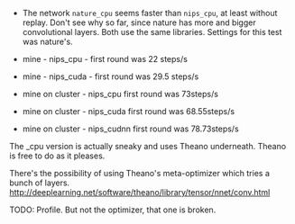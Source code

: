 - The network `nature_cpu` seems faster than `nips_cpu`, at least without
  replay. Don't see why so far, since nature has more and bigger convolutional
  layers. Both use the same libraries. Settings for this test was nature's.

- mine - nips_cpu - first round was 22 steps/s
- mine - nips_cuda - first round was 29.5 steps/s
- mine on cluster - nips_cpu first round was 73steps/s
- mine on cluster - nips_cuda first round was 68.55steps/s
- mine on cluster - nips_cudnn first round was 78.73steps/s

The _cpu version is actually sneaky and uses Theano underneath. Theano is free
to do as it pleases.

There's the possibility of using Theano's meta-optimizer which tries a bunch of
layers.
http://deeplearning.net/software/theano/library/tensor/nnet/conv.html

TODO: Profile. But not the optimizer, that one is broken.

